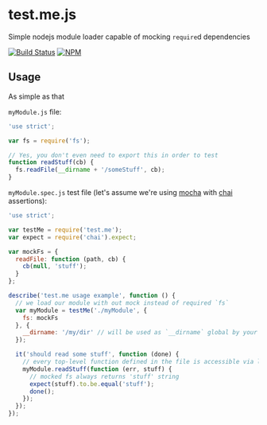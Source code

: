 # test.me.js

Simple nodejs module loader capable of mocking `require`d dependencies

[![Build Status](https://travis-ci.org/nyrkovalex/test.me.js.svg?branch=master)](https://travis-ci.org/nyrkovalex/test.me.js)
[![NPM](https://nodei.co/npm/test.me.png)](https://npmjs.org/package/test.me)

## Usage

As simple as that

`myModule.js` file:

```javascript
'use strict';

var fs = require('fs');

// Yes, you don't even need to export this in order to test
function readStuff(cb) {
  fs.readFile(__dirname + '/someStuff', cb);
}
```

`myModule.spec.js` test file (let's assume we're using [mocha](http://mochajs.org/)
with [chai](http://chaijs.com/) assertions):

```javascript
'use strict';

var testMe = require('test.me');
var expect = require('chai').expect;

var mockFs = {
  readFile: function (path, cb) {
    cb(null, 'stuff');
  }
};

describe('test.me usage example', function () {
  // we load our module with out mock instead of required `fs`
  var myModule = testMe('./myModule', {
    fs: mockFs
  }, {
    __dirname: '/my/dir' // will be used as `__dirname` global by your script
  });

  it('should read some stuff', function (done) {
    // every top-level function defined in the file is accessible via loaded object
    myModule.readStuff(function (err, stuff) {
      // mocked fs always returns 'stuff' string
      expect(stuff).to.be.equal('stuff');
      done();
    });
  });
});
```

